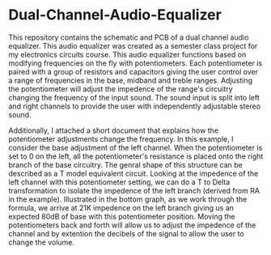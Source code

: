 # Dual-Channel-Audio-Equalizer

This repository contains the schematic and PCB of a dual channel audio equalizer. This audio equalizer was created as a semester class project for my electronics circuits course. This audio equalizer functions based on modifying frequencies on the fly with potentiometers. Each potentiometer is paired with a group of resistors and capacitors giving the user control over a range of frequencies in the base, midband and treble ranges. Adjusting the potentiometer will adjust the impedence of the range's circuitry changing the frequency of the input sound. The sound input is split into left and right channels to provide the user with independently adjustable stereo sound. 

Additionally, I attached a short document that explains how the potentiometer adjustments change the frequency. In this example, I consider the base adjustment of the left channel. When the potentiometer is set to 0 on the left, all the potentiometer's resistance is placed onto the right branch of the base circuitry. The genral shape of this structure can be described as a T model equivalent circuit. Looking at the impedence of the left channel with this potentiometer setting, we can do a T to Delta transformation to isolate the impedence of the left branch (derived from RA in the example). Illustrated in the bottom graph, as we work through the formula, we arrive at 21K impedence on the left branch giving us an expected 80dB of base with this potentiometer position. Moving the potentiometers back and forth will allow us to adjust the impedence of the channel and by extention the decibels of the signal to allow the user to change the volume.
